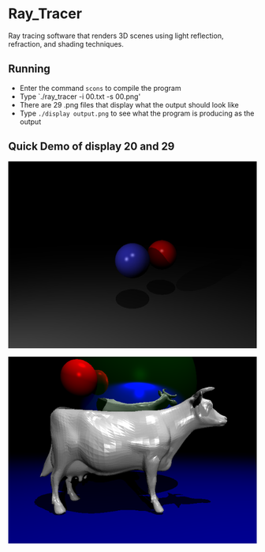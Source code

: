 # Ray_Tracer
Ray tracing software that renders 3D scenes using light reflection, refraction, and shading techniques. 

## Running
* Enter the command `scons` to compile the program
* Type `./ray_tracer -i 00.txt -s 00.png'
* There are 29 .png files that display what the output should look like 
* Type `./display output.png` to see what the program is producing as the output

## Quick Demo of display 20 and 29
![GitHub Logo](/proj-rt-files/20.png)

![GitHub Logo](/proj-rt-files/29.png)
